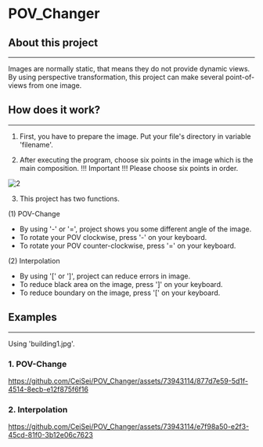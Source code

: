 # POV_Changer

## About this project
-----------------------
Images are normally static, that means they do not provide dynamic views. By using perspective transformation, this project can make several point-of-views from one image.

## How does it work?
-----------------------
1. First, you have to prepare the image. Put your file's directory in variable 'filename'.

2. After executing the program, choose six points in the image which is the main composition.
   !!! Important !!!
   Please choose six points in order. 

![2](https://github.com/CeiSei/POV_Changer/assets/73943114/f0131011-0d57-4b5f-b770-d4b197ac6e68)

3. This project has two functions.

(1) POV-Change

- By using '-' or '=', project shows you some different angle of the image. 
- To rotate your POV clockwise, press '-' on your keyboard. 
- To rotate your POV counter-clockwise, press '=' on your keyboard.

(2) Interpolation

- By using '[' or ']', project can reduce errors in image.
- To reduce black area on the image, press ']' on your keyboard.
- To reduce boundary on the image, press '[' on your keyboard.

## Examples
-----------------------
Using 'building1.jpg'.

### 1. POV-Change
https://github.com/CeiSei/POV_Changer/assets/73943114/877d7e59-5d1f-4514-8ecb-e12f875f6f16

### 2. Interpolation
https://github.com/CeiSei/POV_Changer/assets/73943114/e7f98a50-e2f3-45cd-81f0-3b12e06c7623

